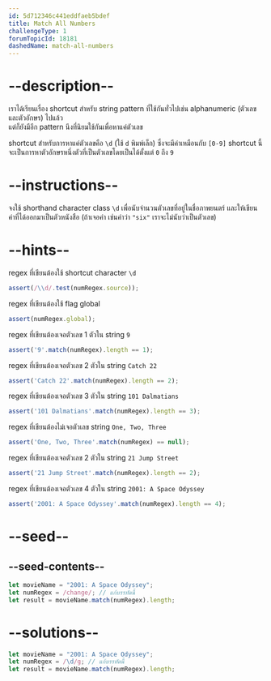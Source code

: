 ```yaml
---
id: 5d712346c441eddfaeb5bdef
title: Match All Numbers
challengeType: 1
forumTopicId: 18181
dashedName: match-all-numbers
---
```


# --description--

เราได้เรียนเรื่อง shortcut สำหรับ string pattern ที่ใช้กันทั่วไปเช่น alphanumeric (ตัวเลขและตัวอักษร) ไปแล้ว  
แต่ก็ยังมีอีก pattern นึงที่นิยมใช้กันเพื่อหาแค่ตัวเลข

shortcut สำหรับการหาแค่ตัวเลขคือ `\d` (ใช้ `d` พิมพ์เล็ก) ซึ่งจะมีค่าเหมือนกับ `[0-9]` shortcut นี้จะเป็นการหาตัวอักษรหนึ่งตัวที่เป็นตัวเลขโดยเป็นได้ตั้งแต่ `0` ถึง `9`

# --instructions--

จงใช้ shorthand character class `\d` เพื่อนับจำนวนตัวเลขที่อยู่ในชื่อภาพยนตร์ และให้เขียนค่าที่ได้ออกมาเป็นตัวหนังสือ (ถ้าเจอคำ เช่นคำว่า `"six"` เราจะไม่นับว่าเป็นตัวเลข)

# --hints--

regex ที่เขียนต้องใช้ shortcut character `\d`

```js
assert(/\\d/.test(numRegex.source));
```

regex ที่เขียนต้องใช้ flag global

```js
assert(numRegex.global);
```

regex ที่เขียนต้องเจอตัวเลข 1 ตัวใน string `9`

```js
assert('9'.match(numRegex).length == 1);
```

regex ที่เขียนต้องเจอตัวเลข 2 ตัวใน string `Catch 22`

```js
assert('Catch 22'.match(numRegex).length == 2);
```

regex ที่เขียนต้องเจอตัวเลข 3 ตัวใน string `101 Dalmatians`

```js
assert('101 Dalmatians'.match(numRegex).length == 3);
```

regex ที่เขียนต้องไม่เจอตัวเลข string `One, Two, Three`

```js
assert('One, Two, Three'.match(numRegex) == null);
```

regex ที่เขียนต้องเจอตัวเลข 2 ตัวใน string `21 Jump Street`

```js
assert('21 Jump Street'.match(numRegex).length == 2);
```

regex ที่เขียนต้องเจอตัวเลข 4 ตัวใน string `2001: A Space Odyssey`

```js
assert('2001: A Space Odyssey'.match(numRegex).length == 4);
```

# --seed--

## --seed-contents--

```js
let movieName = "2001: A Space Odyssey";
let numRegex = /change/; // แก้บรรทัดนี้
let result = movieName.match(numRegex).length;
```

# --solutions--

```js
let movieName = "2001: A Space Odyssey";
let numRegex = /\d/g; // แก้บรรทัดนี้
let result = movieName.match(numRegex).length;
```
